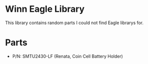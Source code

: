 Winn Eagle Library
========

This library contains random parts I could not find Eagle librarys for.


Parts
========
* P/N: SMTU2430-LF (Renata, Coin Cell Battery Holder)